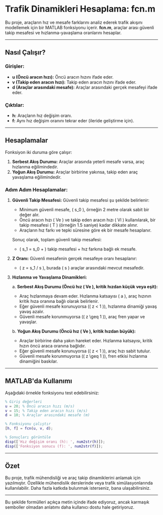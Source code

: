 

# Trafik Dinamikleri Hesaplama: fcn.m

Bu proje, araçların hız ve mesafe farklarını analiz ederek trafik akışını modellemek için bir MATLAB fonksiyonu içerir. **fcn.m**, araçlar arası güvenli takip mesafesi ve hızlanma-yavaşlama oranlarını hesaplar.

---

## Nasıl Çalışır?

### Girişler:
- **u (Öncü aracın hızı):** Öncü aracın hızını ifade eder.
- **v (Takip eden aracın hızı):** Takip eden aracın hızını ifade eder.
- **d (Araçlar arasındaki mesafe):** Araçlar arasındaki gerçek mesafeyi ifade eder.

### Çıktılar:
- **h:** Araçların hız değişim oranı.
- **f:** Aynı hız değişim oranını tekrar eder (ileride geliştirme için).

---

## Hesaplamalar

Fonksiyon iki duruma göre çalışır:

1. **Serbest Akış Durumu:** Araçlar arasında yeterli mesafe varsa, araç hızlanma eğilimindedir.
2. **Yoğun Akış Durumu:** Araçlar birbirine yakınsa, takip eden araç yavaşlama eğilimindedir.

### Adım Adım Hesaplamalar:

1. **Güvenli Takip Mesafesi:**
   Güvenli takip mesafesi şu şekilde belirlenir:
   - Minimum güvenli mesafe, \( s_0 \), örneğin 2 metre olarak sabit bir değer alır.
   - Öncü aracın hızı \( Ve \) ve takip eden aracın hızı \( Vl \) kullanılarak, bir takip mesafesi \( T \) (örneğin 1.5 saniye) kadar dikkate alınır.
   - Araçların hız farkı ve tepki süresine göre ek bir mesafe hesaplanır.

   Sonuç olarak, toplam güvenli takip mesafesi:
   - \( s_1 = s_0 + \) takip mesafesi + hız farkına bağlı ek mesafe.

2. **Z Oranı:**
   Güvenli mesafenin gerçek mesafeye oranı hesaplanır:
   - \( z = s_1 / s \), burada \( s \) araçlar arasındaki mevcut mesafedir.

3. **Hızlanma ve Yavaşlama Dinamikleri:**

   a. **Serbest Akış Durumu (Öncü hız \( Ve \), kritik hızdan küçük veya eşit):**
      - Araç hızlanmaya devam eder. Hızlanma katsayısı \( a \), araç hızının kritik hıza oranına bağlı olarak belirlenir.
      - Eğer güvenli mesafe korunuyorsa (\( z < 1 \)), hızlanma dinamiği yavaş yavaş azalır.
      - Güvenli mesafe korunmuyorsa (\( z \geq 1 \)), araç fren yapar ve yavaşlar.

   b. **Yoğun Akış Durumu (Öncü hız \( Ve \), kritik hızdan büyük):**
      - Araçlar birbirine daha yakın hareket eder. Hızlanma katsayısı, kritik hızın öncü araca oranına bağlıdır.
      - Eğer güvenli mesafe korunuyorsa (\( z < 1 \)), araç hızı sabit tutulur.
      - Güvenli mesafe korunmuyorsa (\( z \geq 1 \)), fren etkisi hızlanma dinamiğini baskılar.

---

## MATLAB'da Kullanımı

Aşağıdaki örnekle fonksiyonu test edebilirsiniz:

```matlab
% Giriş değerleri
u = 20; % Öncü aracın hızı (m/s)
v = 15; % Takip eden aracın hızı (m/s)
d = 10; % Araçlar arasındaki mesafe (m)

% Fonksiyonu çalıştır
[h, f] = fcn(u, v, d);

% Sonuçları görüntüle
disp(['Hız değişim oranı (h): ', num2str(h)]);
disp(['Fonksiyon sonucu (f): ', num2str(f)]);
```

---

## Özet

Bu proje, trafik mühendisliği ve araç takip dinamiklerini anlamak için yazılmıştır. Özellikle mühendislik derslerinde veya trafik simülasyonlarında kullanılabilir. Daha fazla katkıda bulunmak isterseniz, bana ulaşabilirsiniz.

---

Bu şekilde formülleri açıkça metin içinde ifade ediyoruz, ancak karmaşık semboller olmadan anlatımı daha kullanıcı dostu hale getiriyoruz.
